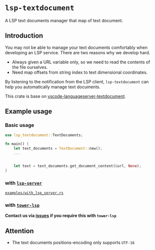 # `lsp-textdocument`

A LSP text documents manager that map of text document.

## Introduction

You may not be able to manage your text documents comfortably when developing an LSP service. There are two reasons why we develop hard.

- Always given a URL variable only, so we need to read the contents of the file ourselves.
- Need map offsets from string index to text dimensional coordinates.

By listening to the notification from the LSP client, `lsp-textdocument` can help you automatically manage text documents.

This crate is base on [vscode-languageserver-textdocument](https://github.com/microsoft/vscode-languageserver-node/tree/main/textDocument).

## Example usage

### Basic usage

```rust
use lsp_textdocument::TextDocuments;

fn main() {
    let text_documents = TextDocument::new();
    ...


    let text = text_documents.get_document_content(&url, None);
}
```

### with [`lsp-server`](https://github.com/rust-analyzer/lsp-server)

[`examples/with_lsp_server.rs`](/examples/with_lsp_server.rs)

### with [`tower-lsp`](https://github.com/ebkalderon/tower-lsp)

**Contact us via [issues](https://github.com/GiveMe-A-Name/lsp-textdocument/issues) if you require this with `tower-lsp`**

## Attention

- The text documents positions-encoding only supports `UTF-16`
